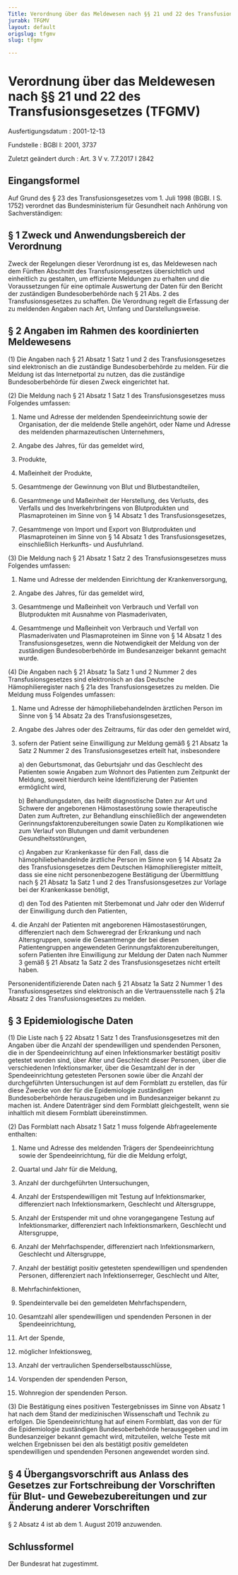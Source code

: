 ```yaml
---
Title: Verordnung über das Meldewesen nach §§ 21 und 22 des Transfusionsgesetzes
jurabk: TFGMV
layout: default
origslug: tfgmv
slug: tfgmv

---
```


# Verordnung über das Meldewesen nach §§ 21 und 22 des Transfusionsgesetzes (TFGMV)

Ausfertigungsdatum
:   2001-12-13

Fundstelle
:   BGBl I: 2001, 3737

Zuletzt geändert durch
:   Art. 3 V v. 7.7.2017 I 2842


## Eingangsformel

Auf Grund des § 23 des Transfusionsgesetzes vom 1. Juli 1998 (BGBl. I
S. 1752) verordnet das Bundesministerium für Gesundheit nach Anhörung
von Sachverständigen:


## § 1 Zweck und Anwendungsbereich der Verordnung

Zweck der Regelungen dieser Verordnung ist es, das Meldewesen nach dem
Fünften Abschnitt des Transfusionsgesetzes übersichtlich und
einheitlich zu gestalten, um effiziente Meldungen zu erhalten und die
Voraussetzungen für eine optimale Auswertung der Daten für den Bericht
der zuständigen Bundesoberbehörde nach § 21 Abs. 2 des
Transfusionsgesetzes zu schaffen. Die Verordnung regelt die Erfassung
der zu meldenden Angaben nach Art, Umfang und Darstellungsweise.


## § 2 Angaben im Rahmen des koordinierten Meldewesens

(1) Die Angaben nach § 21 Absatz 1 Satz 1 und 2 des
Transfusionsgesetzes sind elektronisch an die zuständige
Bundesoberbehörde zu melden. Für die Meldung ist das Internetportal zu
nutzen, das die zuständige Bundesoberbehörde für diesen Zweck
eingerichtet hat.

(2) Die Meldung nach § 21 Absatz 1 Satz 1 des Transfusionsgesetzes
muss Folgendes umfassen:

1.  Name und Adresse der meldenden Spendeeinrichtung sowie der
    Organisation, der die meldende Stelle angehört, oder Name und Adresse
    des meldenden pharmazeutischen Unternehmers,


2.  Angabe des Jahres, für das gemeldet wird,


3.  Produkte,


4.  Maßeinheit der Produkte,


5.  Gesamtmenge der Gewinnung von Blut und Blutbestandteilen,


6.  Gesamtmenge und Maßeinheit der Herstellung, des Verlusts, des Verfalls
    und des Inverkehrbringens von Blutprodukten und Plasmaproteinen im
    Sinne von § 14 Absatz 1 des Transfusionsgesetzes,


7.  Gesamtmenge von Import und Export von Blutprodukten und
    Plasmaproteinen im Sinne von § 14 Absatz 1 des Transfusionsgesetzes,
    einschließlich Herkunfts- und Ausfuhrland.




(3) Die Meldung nach § 21 Absatz 1 Satz 2 des Transfusionsgesetzes
muss Folgendes umfassen:

1.  Name und Adresse der meldenden Einrichtung der Krankenversorgung,


2.  Angabe des Jahres, für das gemeldet wird,


3.  Gesamtmenge und Maßeinheit von Verbrauch und Verfall von Blutprodukten
    mit Ausnahme von Plasmaderivaten,


4.  Gesamtmenge und Maßeinheit von Verbrauch und Verfall von
    Plasmaderivaten und Plasmaproteinen im Sinne von § 14 Absatz 1 des
    Transfusionsgesetzes, wenn die Notwendigkeit der Meldung von der
    zuständigen Bundesoberbehörde im Bundesanzeiger bekannt gemacht wurde.




(4) Die Angaben nach § 21 Absatz 1a Satz 1 und 2 Nummer 2 des
Transfusionsgesetzes sind elektronisch an das Deutsche
Hämophilieregister nach § 21a des Transfusionsgesetzes zu melden. Die
Meldung muss Folgendes umfassen:

1.  Name und Adresse der hämophiliebehandelnden ärztlichen Person im Sinne
    von § 14 Absatz 2a des Transfusionsgesetzes,


2.  Angabe des Jahres oder des Zeitraums, für das oder den gemeldet wird,


3.  sofern der Patient seine Einwilligung zur Meldung gemäß § 21 Absatz 1a
    Satz 2 Nummer 2 des Transfusionsgesetzes erteilt hat, insbesondere

    a)  den Geburtsmonat, das Geburtsjahr und das Geschlecht des Patienten
        sowie Angaben zum Wohnort des Patienten zum Zeitpunkt der Meldung,
        soweit hierdurch keine Identifizierung der Patienten ermöglicht wird,


    b)  Behandlungsdaten, das heißt diagnostische Daten zur Art und Schwere
        der angeborenen Hämostasestörung sowie therapeutische Daten zum
        Auftreten, zur Behandlung einschließlich der angewendeten
        Gerinnungsfaktorenzubereitungen sowie Daten zu Komplikationen wie zum
        Verlauf von Blutungen und damit verbundenen Gesundheitsstörungen,


    c)  Angaben zur Krankenkasse für den Fall, dass die hämophiliebehandelnde
        ärztliche Person im Sinne von § 14 Absatz 2a des Transfusionsgesetzes
        dem Deutschen Hämophilieregister mitteilt, dass sie eine nicht
        personenbezogene Bestätigung der Übermittlung nach § 21 Absatz 1a Satz
        1 und 2 des Transfusionsgesetzes zur Vorlage bei der Krankenkasse
        benötigt,


    d)  den Tod des Patienten mit Sterbemonat und Jahr oder den Widerruf der
        Einwilligung durch den Patienten,





4.  die Anzahl der Patienten mit angeborenen Hämostasestörungen,
    differenziert nach dem Schweregrad der Erkrankung und nach
    Altersgruppen, sowie die Gesamtmenge der bei diesen Patientengruppen
    angewendeten Gerinnungsfaktorenzubereitungen, sofern Patienten ihre
    Einwilligung zur Meldung der Daten nach Nummer 3 gemäß § 21 Absatz 1a
    Satz 2 des Transfusionsgesetzes nicht erteilt haben.



Personenidentifizierende Daten nach § 21 Absatz 1a Satz 2 Nummer 1 des
Transfusionsgesetzes sind elektronisch an die Vertrauensstelle nach §
21a Absatz 2 des Transfusionsgesetzes zu melden.


## § 3 Epidemiologische Daten

(1) Die Liste nach § 22 Absatz 1 Satz 1 des Transfusionsgesetzes mit
den Angaben über die Anzahl der spendewilligen und spendenden
Personen, die in der Spendeeinrichtung auf einen Infektionsmarker
bestätigt positiv getestet worden sind, über Alter und Geschlecht
dieser Personen, über die verschiedenen Infektionsmarker, über die
Gesamtzahl der in der Spendeeinrichtung getesteten Personen sowie über
die Anzahl der durchgeführten Untersuchungen ist auf dem Formblatt zu
erstellen, das für diese Zwecke von der für die Epidemiologie
zuständigen Bundesoberbehörde herauszugeben und im Bundesanzeiger
bekannt zu machen ist. Andere Datenträger sind dem Formblatt
gleichgestellt, wenn sie inhaltlich mit diesem Formblatt
übereinstimmen.

(2) Das Formblatt nach Absatz 1 Satz 1 muss folgende Abfrageelemente
enthalten:

1.  Name und Adresse des meldenden Trägers der Spendeeinrichtung sowie der
    Spendeeinrichtung, für die die Meldung erfolgt,


2.  Quartal und Jahr für die Meldung,


3.  Anzahl der durchgeführten Untersuchungen,


4.  Anzahl der Erstspendewilligen mit Testung auf Infektionsmarker,
    differenziert nach Infektionsmarkern, Geschlecht und Altersgruppe,


5.  Anzahl der Erstspender mit und ohne vorangegangene Testung auf
    Infektionsmarker, differenziert nach Infektionsmarkern, Geschlecht und
    Altersgruppe,


6.  Anzahl der Mehrfachspender, differenziert nach Infektionsmarkern,
    Geschlecht und Altersgruppe,


7.  Anzahl der bestätigt positiv getesteten spendewilligen und spendenden
    Personen, differenziert nach Infektionserreger, Geschlecht und Alter,


8.  Mehrfachinfektionen,


9.  Spendeintervalle bei den gemeldeten Mehrfachspendern,


10. Gesamtzahl aller spendewilligen und spendenden Personen in der
    Spendeeinrichtung,


11. Art der Spende,


12. möglicher Infektionsweg,


13. Anzahl der vertraulichen Spenderselbstausschlüsse,


14. Vorspenden der spendenden Person,


15. Wohnregion der spendenden Person.




(3) Die Bestätigung eines positiven Testergebnisses im Sinne von
Absatz 1 hat nach dem Stand der medizinischen Wissenschaft und Technik
zu erfolgen. Die Spendeeinrichtung hat auf einem Formblatt, das von
der für die Epidemiologie zuständigen Bundesoberbehörde herausgegeben
und im Bundesanzeiger bekannt gemacht wird, mitzuteilen, welche Teste
mit welchen Ergebnissen bei den als bestätigt positiv gemeldeten
spendewilligen und spendenden Personen angewendet worden sind.


## § 4 Übergangsvorschrift aus Anlass des Gesetzes zur Fortschreibung der Vorschriften für Blut- und Gewebezubereitungen und zur Änderung anderer Vorschriften

§ 2 Absatz 4 ist ab dem 1. August 2019 anzuwenden.


## Schlussformel

Der Bundesrat hat zugestimmt.

